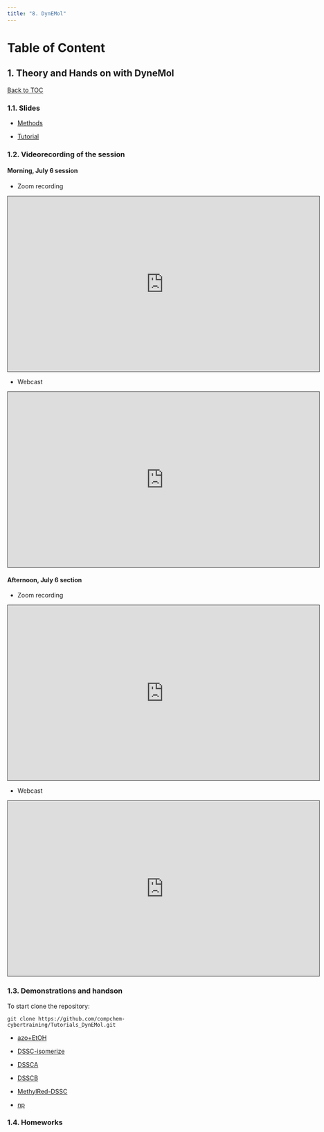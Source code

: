 ```yaml
---
title: "8. DynEMol"
---
```


<a name="toc"></a>
# Table of Content



<a name="1"></a>
## 1. Theory and Hands on with DyneMol
[Back to TOC](#toc)

### 1.1. Slides

* [Methods](../files/Luis_Rego/dynemol-methods.pdf)

* [Tutorial](../files/Luis_Rego/tutorial-Dynemol_code.pdf)


### 1.2. Videorecording of the session

#### Morning, July 6 session

* Zoom recording

<iframe src="https://ub.hosted.panopto.com/Panopto/Pages/Embed.aspx?id=ac5af355-842c-497c-8681-aeca01101d59
&autoplay=false&offerviewer=true&showtitle=true&showbrand=true&captions=false&interactivity=all" height="405" width="720" 
style="border: 1px solid #464646;" allowfullscreen allow="autoplay"></iframe>

* Webcast

<iframe src="https://ub.hosted.panopto.com/Panopto/Pages/Embed.aspx?id=31620206-5ed4-4c8e-92db-aeb50145476e
&autoplay=false&offerviewer=true&showtitle=true&showbrand=true&captions=false&interactivity=all" height="405" width="720" 
style="border: 1px solid #464646;" allowfullscreen allow="autoplay"></iframe>


#### Afternoon, July 6 section

* Zoom recording 

<iframe src="https://ub.hosted.panopto.com/Panopto/Pages/Embed.aspx?id=e3eea3f5-55b3-4e3a-a5b0-aeca01663d8a
&autoplay=false&offerviewer=true&showtitle=true&showbrand=true&captions=false&interactivity=all" height="405" width="720" 
style="border: 1px solid #464646;" allowfullscreen allow="autoplay"></iframe>

* Webcast

<iframe src="https://ub.hosted.panopto.com/Panopto/Pages/Embed.aspx?id=352aa1f9-d1f0-495b-8284-aeb501458dc0
&autoplay=false&offerviewer=true&showtitle=true&showbrand=true&captions=false&interactivity=all" height="405" width="720" 
style="border: 1px solid #464646;" allowfullscreen allow="autoplay"></iframe>

### 1.3. Demonstrations and handson

 To start clone the repository:

    git clone https://github.com/compchem-cybertraining/Tutorials_DynEMol.git



* [azo+EtOH](../files/Luis_Rego/azo+EtOH.mp4)

* [DSSC-isomerize](../files/Luis_Rego/DSSC-isomerize.mp4)

* [DSSCA](../files/Luis_Rego/film-DSSCA.mpg)

* [DSSCB](../files/Luis_Rego/film-DSSCB.mpg)

* [MethylRed-DSSC](../files/Luis_Rego/MethylRed-DSSC.mp4)

* [np](../files/Luis_Rego/np-21364.mp4)



### 1.4. Homeworks




